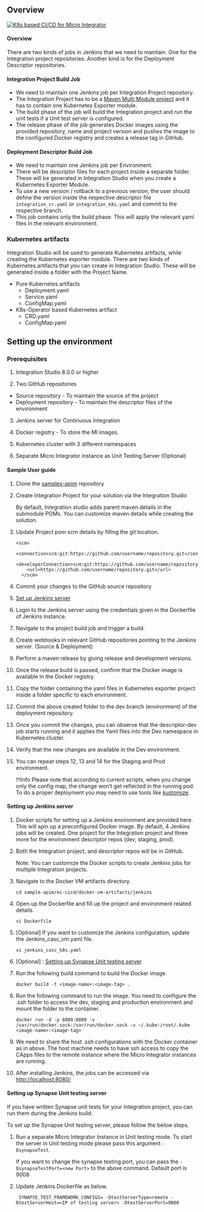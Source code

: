 ## Overview

[![K8s based CI/CD for Micro Integrator]({{base_path}}/assets/img/deploy/mi-cicd-K8s.png)]({{base_path}}/assets/img/deploy/mi-cicd-K8s.png)

#### Overview

There are two kinds of jobs in Jenkins that we need to maintain. One for the Integration project repositories. Another kind is for the Deployment Descriptor repositories. 

#### Integration Project Build Job
- We need to maintain one Jenkins job per Integration Project repository.
- The Integration Project has to be a [Maven Multi Module project]({{base_path}}/integrate/develop/create-integration-project/#maven-multi-module-projects) and it has to contain one Kubernetes Exporter module. 
- The build phase of the job will build the Integration project and run the unit tests if a Unit test server is configured.
- The release phase of the job generates Docker images using the provided repository, name and project version and pushes the image to the configured Docker registry and creates a release tag in GitHub.

#### Deployment Descriptor Build Job
- We need to maintain one Jenkins job per Environment.
- There will be descriptor files for each project inside a separate folder. These will be generated in Integration Studio when you create a Kubernetes Exporter Module.
- To use a new version / rollback to a previous version, the user should define the version inside the respective descriptor file `integration_cr.yaml` or `integration_k8s.yaml` and commit to the respective branch.
- This job contains only the build phase. This will apply the relevant yaml files in the relevant environment.

### Kubernetes artifacts
Integration Studio will be used to generate Kubernetes artifacts, while creating the Kubernetes exporter module. There are two kinds of Kubernetes artifacts that you can create in Integration Studio. 
These will be generated inside a folder with the Project Name.

*   Pure Kubernetes artifacts 
    *   Deployment.yaml
    *   Service.yaml
    *   ConfigMap.yaml
*   K8s-Operator based Kubernetes artifact 
    *   CRD.yaml
    *   ConfigMap.yaml


## Setting up the environment

### Prerequisites

1. Integration Studio 8.0.0 or higher

2. Two GitHub repositories 

*   Source repository - To maintain the source of the project
*   Deployment repository - To maintain the descriptor files of the environment

3. Jenkins server for Continuous Integration

4. Docker registry - To store the MI images. 

5. Kubernetes cluster with 3 different namespaces

6. Separate Micro Integrator instance as Unit Testing Server (Optional)

#### Sample User guide

1. Clone the [samples-apim](https://github.com/wso2/samples-apim/) repository

2. Create Integration Project for your solution via the Integration Studio

	By default, Integration studio adds parent maven details in the submodule POMs. You can customize maven details while creating the solution.

3. Update Project pom scm details by filling the git location.
	
    ```
    <scm>
        <connection>scm:git:https://github.com/username/repository.git</connection>
        <developerConnection>scm:git:https://github.com/username/repository.git</developerConnection>
        <url>https://github.com/username/repository.git</url>
      </scm>
    ```
   
4. Commit your changes to the GitHub source repository
5. [Set up Jenkins server](#setting-up-jenkins-server)
6. Login to the Jenkins server using the credentials given in the Dockerfile of Jenkins instance.
7. Navigate to the project build job and trigger a build.
8. Create webhooks in relevant GitHub repositories pointing to the Jenkins server. (Source & Deployment)
9. Perform a maven release by giving release and development versions.
10. Once the release build is passed, confirm that the Docker image is available in the Docker registry.
11. Copy the folder containing the yaml files in Kubernetes exporter project inside a folder specific to each environment.
12. Commit the above created folder to the dev branch (environment) of the deployment repository. 
13. Once you commit the changes, you can observe that the descriptor-dev job starts running and it applies the Yaml files into the Dev namespace in Kubernetes cluster.
14. Verify that the new changes are available in the Dev environment.
15. You can repeat steps 12, 13 and 14 for the Staging and Prod environment.

    !!!Info
        Please note that according to current scripts, when you change only the config map, the change won’t get reflected in the running pod. To do a proper deployment you may need to use tools like [kustomize](https://kubernetes.io/docs/tasks/manage-kubernetes-objects/kustomization/).

#### Setting up Jenkins server

1. Docker scripts for setting up a Jenkins environment are provided here. This will spin up a preconfigured Docker image. By default, 4 Jenkins jobs will be created. One project for the Integration project and three more for the environment descriptor repos (dev, staging, prod). 

2. Both the Integration project, and descriptor repos will be in GitHub.

    Note: You can customize the Docker scripts to create Jenkins jobs for multiple Integration projects.

3. Navigate to the Docker VM artifacts directory.
    
    `cd sample-apim/ei-cicd/docker-vm-artifacts/jenkins`

3. Open up the Dockerfile and fill up the project and environment related details.

    `vi Dockerfile`

4. [Optional] If you want to customize the Jenkins configuration, update the Jenkins_casc_vm.yaml file.

    `vi jenkins_casc_k8s.yaml`

5. [Optional] : [Setting up Synapse Unit testing server](#setting-up-synapse-unit-testing-server)

6. Run the following build command to build the Docker image.

    `docker build -t <image-name>:<image-tag> .`

7. Run the following command to run the image. You need to configure the .ssh folder to access the dev, staging and production environment and mount the folder to the container.

    `docker run -d -p 8080:8080 -v /var/run/docker.sock:/var/run/docker.sock -v ~/.kube:/root/.kube <image-name>:<image-tag>`

8. We need to share the host .ssh configurations with the Docker container as in above. The host machine needs to have ssh access to copy the CApps files to the remote instance where the Micro Integrator instances are running. 

9. After installing Jenkins, the jobs can be accessed via [http://localhost:8080/](http://localhost:8081/)

#### Setting up Synapse Unit testing server

If you have written Synapse unit tests for your Integration project, you can run them during the Jenkins build.

To set up the Synapse Unit testing server, please follow the below steps.


1. Run a separate Micro Integrator Instance in Unit testing mode. To start the server in Unit testing mode please pass this argument `-DsynapseTest`.

    If you want to change the synapse testing port, you can pass the `-DsynapseTestPort=<new Port>` to the above command. Default port is 9008

2. Update Jenkins Dockerfile as below.

        SYNAPSE_TEST_FRAMEWORK_CONFIGS= -DtestServerType=remote -DtestServerHost=<IP of testing server> -DtestServerPort=9008
